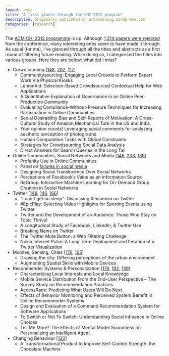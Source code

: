 ```yaml
---
layout: post
title: "A first glance through the CHI 2012 program"
description: Originally published on urbanmining.wordpress.com
categories: [research]
---
```


The <a href="http://chi2012.acm.org/program/desktop/program.html">ACM CHI 2012 programme</a> is up. Although <a href="http://oulasvirta.posterous.com/86113982" target="_blank">1,214 papers were rejected</a> from the conference, many interesting ones seem to have made it through. As usual (for me), I've glanced through all the titles and abstracts as a first round of filtering future reading. While doing so, I categorised the titles into various groups. Here they are below: what did I miss?
<ul>
	<li>Crowdsourcing [<a href="http://chi2012.acm.org/program/desktop/Session148.html" target="_blank">148</a>, <a href="http://chi2012.acm.org/program/desktop/Session202.html" target="_blank">202</a>, <a href="http://chi2012.acm.org/program/desktop/Session117.html" target="_blank">117</a>]
<ul>
	<li>Communitysourcing: Engaging Local Crowds to Perform Expert Work Via Physical Kiosks</li>
	<li>LemonAid: Selection-Based Crowdsourced Contextual Help for Web Applications</li>
	<li>A Quantitative Explanation of Governance in an Online Peer-Production Community</li>
	<li>Evaluating Compliance-Without-Pressure Techniques for Increasing Participation in Online Communities</li>
	<li>Social Desirability Bias and Self-Reports of Motivation: A Cross-Cultural Study of Amazon Mechanical Turk in the US and India</li>
	<li>Your opinion counts! Leveraging social comments for analyzing aesthetic perception of photographs</li>
	<li>Human Computation Tasks with Global Constraints</li>
	<li>Strategies for Crowdsourcing Social Data Analysis</li>
	<li>Direct Answers for Search Queries in the Long Tail</li>
</ul>
</li>
	<li>Online Communities, Social Networks and Media [<a href="http://chi2012.acm.org/program/desktop/Session146.html" target="_blank">146</a>, <a href="http://chi2012.acm.org/program/desktop/Session203.html" target="_blank">203,</a> <a href="http://chi2012.acm.org/program/desktop/Session139.html" target="_blank">139</a>]
<ul>
	<li>Profanity Use in Online Communities</li>
	<li>Panel on <a href="http://chi2012.acm.org/program/desktop/Session47.html" target="_blank">failures in social media</a></li>
	<li>Designing Social Translucence Over Social Networks</li>
	<li>Perceptions of Facebook’s Value as an Information Source</li>
	<li>ReGroup: Interactive Machine Learning for On-Demand Group Creation in Social Networks</li>
</ul>
</li>
	<li>Twitter [<a href="http://chi2012.acm.org/program/desktop/Session148.html" target="_blank">148</a>, <a href="http://chi2012.acm.org/program/desktop/Session146.html" target="_blank">146,</a> <a href="http://chi2012.acm.org/program/desktop/Session166.html" target="_blank">166</a>]
<ul>
	<li>"I can't get no sleep": Discussing #insomnia on Twitter</li>
	<li>#EpicPlay: Selecting Video Highlights for Sporting Events using Twitter</li>
	<li>Twitter and the Development of an Audience: Those Who Stay on Topic Thrive!</li>
	<li>A Longitudinal Study of Facebook, LinkedIn, &amp; Twitter Use</li>
	<li>Breaking News on Twitter</li>
	<li>The Twitter Mute Button: a Web Filtering Challenge</li>
	<li>Nokia Internet Pulse: A Long Term Deployment and Iteration of a Twitter Visualization</li>
</ul>
</li>
	<li>Mobiles, Sensing, Cities [<a href="http://chi2012.acm.org/program/desktop/Session176.html" target="_blank">176</a>, <a href="http://chi2012.acm.org/program/desktop/Session165.html" target="_blank">165</a>]
<ul>
	<li>Drawing the city: Differing perceptions of the urban environment</li>
	<li>Augmenting Spatial Skills with Mobile Devices</li>
</ul>
</li>
	<li>Recommender Systems &amp; Personalization [<a href="http://chi2012.acm.org/program/desktop/Session176.html" target="_blank">176</a>, <a href="http://chi2012.acm.org/program/desktop/Session182.html" target="_blank">182,</a> <a href="http://chi2012.acm.org/program/desktop/Session139.html" target="_blank">139</a>]
<ul>
	<li>Characterizing Local Interests and Local Knowledge</li>
	<li>Mobile Service Distribution From the End-User Perspective – The Survey Study on Recommendation Practices</li>
	<li>AccessRank: Predicting What Users Will Do Next</li>
	<li>Effects of Behavior Monitoring and Perceived System Benefit in Online Recommender Systems</li>
	<li>Design and Evaluation of a Command Recommendation System for Software Applications</li>
	<li>To Switch or Not To Switch: Understanding Social Influence in Online Choices</li>
	<li>Tell Me More? The Effects of Mental Model Soundness on Personalizing an Intelligent Agent</li>
</ul>
</li>
	<li>Changing Behaviour [<a href="http://chi2012.acm.org/program/desktop/Session130.html" target="_blank">130</a>]
<ul>
	<li>A Transformational Product to Improve Self-Control Strength: the Chocolate Machine</li>
</ul>
</li>
</ul>